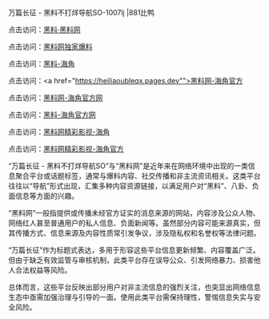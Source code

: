 万篇长征 - 黑料不打烊导航SO-1007lj |881比鸭

点击访问：<a href="https://heiliaolvzlu3.pages.dev">黑料·黑料网</a>

点击访问：<a href="https://heiliaoyvnrda.pages.dev">黑料网独家爆料</a>


点击访问：<a href="https://heiliaoxfe5rb.pages.dev">黑料-海角</a>

点击访问：<a href="https://heiliaoubleqx.pages.dev"">黑料网-海角官方</a>

点击访问：<a href="https://heiliaokof3cy.pages.dev">黑料网-海角官方网</a>

点击访问：<a href="https://heiliaoryrhyu.pages.dev">黑料-海角官方网</a>

点击访问：<a href="https://heiliao3gvg9x.pages.dev">黑料网精彩影视-海角</a>

点击访问：<a href="https://heiliaoxrq8i9.pages.dev">黑料网精彩影视-海角官方</a>

“万篇长征 - 黑料不打烊导航SO”与“黑料网”是近年来在网络环境中出现的一类信息聚合平台或话题标签，通常与爆料内容、社交传播和非主流资讯相关。这类平台往往以“导航”形式出现，汇集多种内容资源链接，以满足用户对“黑料”、八卦、负面信息等方面的兴趣。

“黑料网”一般指提供或传播未经官方证实的消息来源的网站，内容涉及公众人物、网络红人甚至普通用户的私人信息、负面新闻等。虽然部分内容可能来源真实，但其传播方式、信息来源及内容性质常引发争议，涉及隐私权和名誉权等法律问题。

“万篇长征”作为标题式表达，多用于形容这些平台信息更新频繁、内容覆盖广泛。但由于缺乏有效监管与审核机制，此类平台存在误导公众、引发网络暴力、损害他人合法权益等风险。

总体而言，这些平台反映出部分用户对非主流信息的强烈关注，也突显出网络信息生态中亟需加强治理与引导的一面。使用此类平台需保持理性，警惕信息失实与安全风险。
